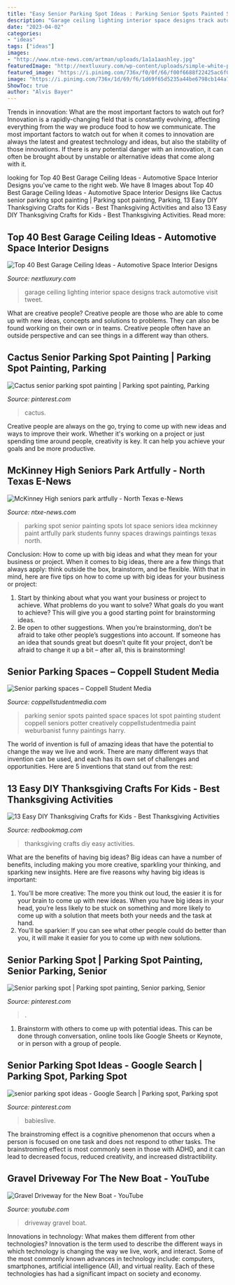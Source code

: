 ```yaml
---
title: "Easy Senior Parking Spot Ideas : Parking Senior Spots Painted Space Spaces Lot Spot Painting Student Coppell Seniors Potter Creatively Coppellstudentmedia Paint Weburbanist Funny Paintings Harry"
description: "Garage ceiling lighting interior space designs track automotive visit tweet"
date: "2023-04-02"
categories:
- "ideas"
tags: ["ideas"]
images:
- "http://www.ntxe-news.com/artman/uploads/1a1a1aashley.jpg"
featuredImage: "http://nextluxury.com/wp-content/uploads/simple-white-painted-garage-ceiling-ideas-with-track-lighting.jpg"
featured_image: "https://i.pinimg.com/736x/f0/0f/66/f00f6688f22425ac6f029b328fdf188d.jpg"
image: "https://i.pinimg.com/736x/1d/69/f6/1d69f65d5235a44be6798cb144a7d9f8.jpg"
ShowToc: true
author: "Alvis Bayer"
---
```



Trends in innovation: What are the most important factors to watch out for?
Innovation is a rapidly-changing field that is constantly evolving, affecting everything from the way we produce food to how we communicate. The most important factors to watch out for when it comes to innovation are always the latest and greatest technology and ideas, but also the stability of those innovations. If there is any potential danger with an innovation, it can often be brought about by unstable or alternative ideas that come along with it.

	

		
looking for Top 40 Best Garage Ceiling Ideas - Automotive Space Interior Designs you've came to the right web. We have 8 Images about Top 40 Best Garage Ceiling Ideas - Automotive Space Interior Designs like Cactus senior parking spot painting | Parking spot painting, Parking, 13 Easy DIY Thanksgiving Crafts for Kids - Best Thanksgiving Activities and also 13 Easy DIY Thanksgiving Crafts for Kids - Best Thanksgiving Activities. Read more:
		
    
## Top 40 Best Garage Ceiling Ideas - Automotive Space Interior Designs

<img loading=lazy src="http://nextluxury.com/wp-content/uploads/simple-white-painted-garage-ceiling-ideas-with-track-lighting.jpg" onerror="this.onerror=null;this.src='https://tse2.mm.bing.net/th?id=OIP.5z9WKI9kSZg4_6F1kGVtPgHaE8&amp;pid=15.1';" alt="Top 40 Best Garage Ceiling Ideas - Automotive Space Interior Designs">

_Source: nextluxury.com_

>garage ceiling lighting interior space designs track automotive visit tweet. 

	

What are creative people?
Creative people are those who are able to come up with new ideas, concepts and solutions to problems. They can also be found working on their own or in teams. Creative people often have an outside perspective and can see things in a different way than others.

    
## Cactus Senior Parking Spot Painting | Parking Spot Painting, Parking

<img loading=lazy src="https://i.pinimg.com/originals/7d/39/15/7d3915834e74f273a5f4efb19e7d4bfc.jpg" onerror="this.onerror=null;this.src='https://tse2.mm.bing.net/th?id=OIP.bGo0DFuPwaKOS_MpLuM5JwHaJ4&amp;pid=15.1';" alt="Cactus senior parking spot painting | Parking spot painting, Parking">

_Source: pinterest.com_

>cactus. 

	

Creative people are always on the go, trying to come up with new ideas and ways to improve their work. Whether it's working on a project or just spending time around people, creativity is key. It can help you achieve your goals and be more productive.

    
## McKinney High Seniors Park Artfully - North Texas E-News

<img loading=lazy src="http://www.ntxe-news.com/artman/uploads/1a1a1aashley.jpg" onerror="this.onerror=null;this.src='https://tse2.mm.bing.net/th?id=OIP.6n6uV6SK9KHkpzbThzeF4wHaJ4&amp;pid=15.1';" alt="McKinney High seniors park artfully - North Texas e-News">

_Source: ntxe-news.com_

>parking spot senior painting spots lot space seniors idea mckinney paint artfully park students funny spaces drawings paintings texas north. 

	

Conclusion: How to come up with big ideas and what they mean for your business or project.
When it comes to big ideas, there are a few things that always apply: think outside the box, brainstorm, and be flexible. With that in mind, here are five tips on how to come up with big ideas for your business or project: 
1. Start by thinking about what you want your business or project to achieve. What problems do you want to solve? What goals do you want to achieve? This will give you a good starting point for brainstorming ideas. 
2. Be open to other suggestions. When you’re brainstorming, don’t be afraid to take other people’s suggestions into account. If someone has an idea that sounds great but doesn’t quite fit your project, don’t be afraid to change it up a bit – after all, this is brainstorming! 

    
## Senior Parking Spaces – Coppell Student Media

<img loading=lazy src="https://coppellstudentmedia.com/wp-content/uploads/2013/01/IMG_2391-675x900.jpg" onerror="this.onerror=null;this.src='https://tse3.mm.bing.net/th?id=OIP.cDXJ82VHooG0DaaRa7t8NgHaJ4&amp;pid=15.1';" alt="Senior parking spaces – Coppell Student Media">

_Source: coppellstudentmedia.com_

>parking senior spots painted space spaces lot spot painting student coppell seniors potter creatively coppellstudentmedia paint weburbanist funny paintings harry. 

	

The world of invention is full of amazing ideas that have the potential to change the way we live and work. There are many different ways that invention can be used, and each has its own set of challenges and opportunities. Here are 5 inventions that stand out from the rest:

    
## 13 Easy DIY Thanksgiving Crafts For Kids - Best Thanksgiving Activities

<img loading=lazy src="http://rbk.h-cdn.co/assets/16/38/1474514624-thanksgiving-crafts.jpg" onerror="this.onerror=null;this.src='https://tse2.mm.bing.net/th?id=OIP.DQdDwRPorAPmOSoTLXLokwHaDt&amp;pid=15.1';" alt="13 Easy DIY Thanksgiving Crafts for Kids - Best Thanksgiving Activities">

_Source: redbookmag.com_

>thanksgiving crafts diy easy activities. 

	

What are the benefits of having big ideas?
Big ideas can have a number of benefits, including making you more creative, sparkling your thinking, and sparking new insights. Here are five reasons why having big ideas is important: 
1. You’ll be more creative: The more you think out loud, the easier it is for your brain to come up with new ideas. When you have big ideas in your head, you’re less likely to be stuck on something and more likely to come up with a solution that meets both your needs and the task at hand. 
2. You’ll be sparkier: If you can see what other people could do better than you, it will make it easier for you to come up with new solutions.

    
## Senior Parking Spot | Parking Spot Painting, Senior Parking, Senior

<img loading=lazy src="https://i.pinimg.com/736x/1d/69/f6/1d69f65d5235a44be6798cb144a7d9f8.jpg" onerror="this.onerror=null;this.src='https://tse3.mm.bing.net/th?id=OIP.FgBqoUWKMcQ7zGQql6E2oAHaFj&amp;pid=15.1';" alt="Senior parking spot | Parking spot painting, Senior parking, Senior">

_Source: pinterest.com_

>. 

	

1. Brainstorm with others to come up with potential ideas. This can be done through conversation, online tools like Google Sheets or Keynote, or in person with a group of people.

    
## Senior Parking Spot Ideas - Google Search | Parking Spot, Parking Spot

<img loading=lazy src="https://i.pinimg.com/736x/f0/0f/66/f00f6688f22425ac6f029b328fdf188d.jpg" onerror="this.onerror=null;this.src='https://tse2.mm.bing.net/th?id=OIP.ZrO_mshL96UVT7dhK88hLwAAAA&amp;pid=15.1';" alt="senior parking spot ideas - Google Search | Parking spot, Parking spot">

_Source: pinterest.com_

>babieslive. 

	

The brainstroming effect is a cognitive phenomenon that occurs when a person is focused on one task and does not respond to other tasks. The brainstroming effect is most commonly seen in those with ADHD, and it can lead to decreased focus, reduced creativity, and increased distractibility.

    
## Gravel Driveway For The New Boat - YouTube

<img loading=lazy src="https://i.ytimg.com/vi/MNNG5SSxOsQ/maxresdefault.jpg" onerror="this.onerror=null;this.src='https://tse3.mm.bing.net/th?id=OIP.VZdpFRAI1lim5DzquVGsDwHaEK&amp;pid=15.1';" alt="Gravel Driveway for the New Boat - YouTube">

_Source: youtube.com_

>driveway gravel boat. 

	

Innovations in technology: What makes them different from other technologies?
Innovation is the term used to describe the different ways in which technology is changing the way we live, work, and interact. Some of the most commonly known advances in technology include: computers, smartphones, artificial intelligence (AI), and virtual reality. Each of these technologies has had a significant impact on society and economy.

